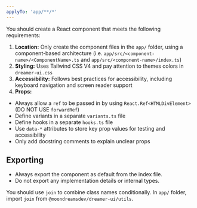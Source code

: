 ```yaml
---
applyTo: 'app/**/*'
---
```


You should create a React component that meets the following requirements:

1. **Location:** Only create the component files in the `app/` folder, using a component-based architecture (i.e. `app/src/<component-name>/<ComponentName>.ts` and `app/src/<component-name>/index.ts`)
2. **Styling:** Uses Tailwind CSS V4 and pay attention to themes colors in `dreamer-ui.css`
3. **Accessibility:** Follows best practices for accessibility, including keyboard navigation and screen reader support
4. **Props:**

- Always allow a `ref` to be passed in by using `React.Ref<HTMLDivElement>` (DO NOT USE `forwardRef`)
- Define variants in a separate `variants.ts` file
- Define hooks in a separate `hooks.ts` file
- Use `data-*` attributes to store key prop values for testing and accessibility
- Only add docstring comments to explain unclear props

## Exporting
- Always export the component as default from the index file.
- Do not export any implementation details or internal types.

You should use `join` to combine class names conditionally. In `app/` folder, import `join` from `@moondreamsdev/dreamer-ui/utils`.

